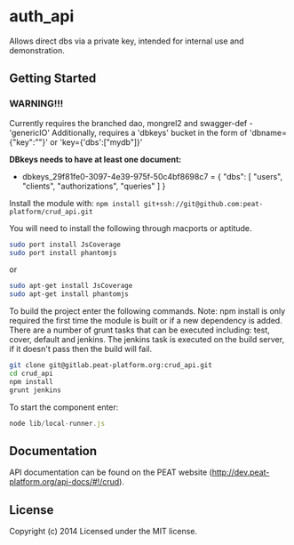 # auth_api

Allows direct dbs via a private key, intended for internal use and demonstration.

## Getting Started

### WARNING!!!
Currently requires the branched dao, mongrel2 and swagger-def - 'genericIO'
Additionally, requires a 'dbkeys' bucket in the form of 'dbname={"key":"<thekey>"}' or 'key={'dbs':["mydb"]}'

**DBkeys needs to have at least one document:**
* dbkeys_29f81fe0-3097-4e39-975f-50c4bf8698c7 = { "dbs": [ "users", 
"clients", "authorizations", "queries" ] }


Install the module with: `npm install git+ssh://git@github.com:peat-platform/crud_api.git`

You will need to install the following through macports or aptitude.

```bash
sudo port install JsCoverage
sudo port install phantomjs
```

or

```bash
sudo apt-get install JsCoverage
sudo apt-get install phantomjs
```

To build the project enter the following commands. Note: npm install is only required the first time the module is built or if a new dependency is added. There are a number of grunt tasks that can be executed including: test, cover, default and jenkins. The jenkins task is executed on the build server, if it doesn't pass then the build will fail.

```bash
git clone git@gitlab.peat-platform.org:crud_api.git
cd crud_api
npm install
grunt jenkins
```

To start the component enter:

```javascript
node lib/local-runner.js
```

## Documentation

API documentation can be found on the PEAT website (http://dev.peat-platform.org/api-docs/#!/crud).

## License
Copyright (c) 2014
Licensed under the MIT license.
